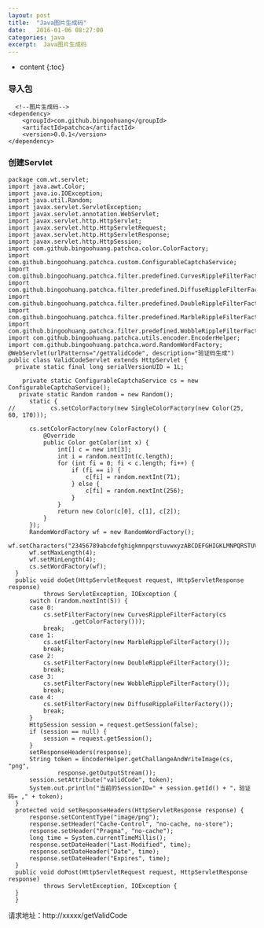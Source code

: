```yaml
---
layout: post
title:  "Java图片生成码"
date:   2016-01-06 08:27:00
categories: java
excerpt:  Java图片生成码
---
```


* content
{:toc}




### 导入包

      <!--图片生成码-->
    <dependency>
        <groupId>com.github.bingoohuang</groupId>
        <artifactId>patchca</artifactId>
        <version>0.0.1</version>
    </dependency>


### 创建Servlet


    package com.wt.servlet;
    import java.awt.Color;
    import java.io.IOException;
    import java.util.Random;
    import javax.servlet.ServletException;
    import javax.servlet.annotation.WebServlet;
    import javax.servlet.http.HttpServlet;
    import javax.servlet.http.HttpServletRequest;
    import javax.servlet.http.HttpServletResponse;
    import javax.servlet.http.HttpSession;
    import com.github.bingoohuang.patchca.color.ColorFactory;
    import com.github.bingoohuang.patchca.custom.ConfigurableCaptchaService;
    import com.github.bingoohuang.patchca.filter.predefined.CurvesRippleFilterFactory;
    import com.github.bingoohuang.patchca.filter.predefined.DiffuseRippleFilterFactory;
    import com.github.bingoohuang.patchca.filter.predefined.DoubleRippleFilterFactory;
    import com.github.bingoohuang.patchca.filter.predefined.MarbleRippleFilterFactory;
    import com.github.bingoohuang.patchca.filter.predefined.WobbleRippleFilterFactory;
    import com.github.bingoohuang.patchca.utils.encoder.EncoderHelper;
    import com.github.bingoohuang.patchca.word.RandomWordFactory;
    @WebServlet(urlPatterns="/getValidCode", description="验证码生成")
    public class ValidCodeServlet extends HttpServlet {
      private static final long serialVersionUID = 1L;
        
        private static ConfigurableCaptchaService cs = new ConfigurableCaptchaService();
       private static Random random = new Random();
          static {
    //          cs.setColorFactory(new SingleColorFactory(new Color(25, 60, 170)));
         
          cs.setColorFactory(new ColorFactory() {
              @Override
              public Color getColor(int x) {
                  int[] c = new int[3];
                  int i = random.nextInt(c.length);
                  for (int fi = 0; fi < c.length; fi++) {
                      if (fi == i) {
                          c[fi] = random.nextInt(71);
                      } else {
                          c[fi] = random.nextInt(256);
                      }
                  }
                  return new Color(c[0], c[1], c[2]);
              }
          });
          RandomWordFactory wf = new RandomWordFactory();
          wf.setCharacters("23456789abcdefghigkmnpqrstuvwxyzABCDEFGHIGKLMNPQRSTUVWXYZ");
          wf.setMaxLength(4);
          wf.setMinLength(4);
          cs.setWordFactory(wf);
      }
      public void doGet(HttpServletRequest request, HttpServletResponse response)
              throws ServletException, IOException {
          switch (random.nextInt(5)) {
          case 0:
              cs.setFilterFactory(new CurvesRippleFilterFactory(cs
                      .getColorFactory()));
              break;
          case 1:
              cs.setFilterFactory(new MarbleRippleFilterFactory());
              break;
          case 2:
              cs.setFilterFactory(new DoubleRippleFilterFactory());
              break;
          case 3:
              cs.setFilterFactory(new WobbleRippleFilterFactory());
              break;
          case 4:
              cs.setFilterFactory(new DiffuseRippleFilterFactory());
              break;
          }
          HttpSession session = request.getSession(false);
          if (session == null) {
              session = request.getSession();
          }
          setResponseHeaders(response);
          String token = EncoderHelper.getChallangeAndWriteImage(cs, "png",
                  response.getOutputStream());
          session.setAttribute("validCode", token);
          System.out.println("当前的SessionID=" + session.getId() + "，验证码= ," + token);
      }
      protected void setResponseHeaders(HttpServletResponse response) {
          response.setContentType("image/png");
          response.setHeader("Cache-Control", "no-cache, no-store");
          response.setHeader("Pragma", "no-cache");
          long time = System.currentTimeMillis();
          response.setDateHeader("Last-Modified", time);
          response.setDateHeader("Date", time);
          response.setDateHeader("Expires", time);
      }
      public void doPost(HttpServletRequest request, HttpServletResponse response)
              throws ServletException, IOException {
      }
      }


请求地址：http://xxxxx/getValidCode

